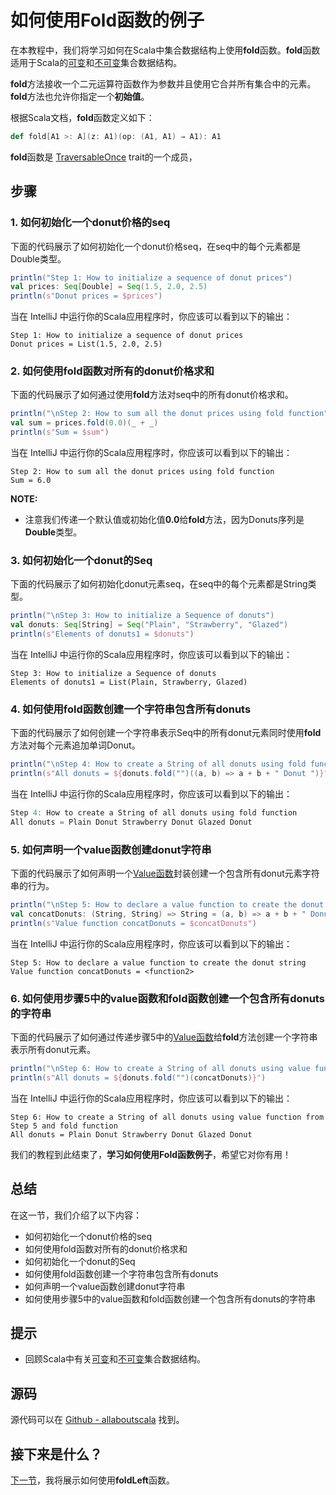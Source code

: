 # 如何使用Fold函数的例子

在本教程中，我们将学习如何在Scala中集合数据结构上使用**fold**函数。**fold**函数适用于Scala的[可变](7_1.md)和[不可变](6_1.md)集合数据结构。

**fold**方法接收一个二元运算符函数作为参数并且使用它合并所有集合中的元素。**fold**方法也允许你指定一个**初始值**。
 
根据Scala文档，**fold**函数定义如下：

```scala
def fold[A1 >: A](z: A1)(op: (A1, A1) ⇒ A1): A1

```

**fold**函数是 [TraversableOnce](http://www.scala-lang.org/api/current/scala/collection/TraversableOnce.html) trait的一个成员， 

## 步骤

### 1. 如何初始化一个donut价格的seq

下面的代码展示了如何初始化一个donut价格seq，在seq中的每个元素都是Double类型。

```scala
println("Step 1: How to initialize a sequence of donut prices")
val prices: Seq[Double] = Seq(1.5, 2.0, 2.5)
println(s"Donut prices = $prices")

```

当在 IntelliJ 中运行你的Scala应用程序时，你应该可以看到以下的输出：

```
Step 1: How to initialize a sequence of donut prices
Donut prices = List(1.5, 2.0, 2.5)

```

### 2. 如何使用fold函数对所有的donut价格求和

下面的代码展示了如何通过使用**fold**方法对seq中的所有donut价格求和。

```scala
println("\nStep 2: How to sum all the donut prices using fold function")
val sum = prices.fold(0.0)(_ + _)
println(s"Sum = $sum")


```

当在 IntelliJ 中运行你的Scala应用程序时，你应该可以看到以下的输出：

```
Step 2: How to sum all the donut prices using fold function
Sum = 6.0

```

**NOTE:**

- 注意我们传递一个默认值或初始化值**0.0**给**fold**方法，因为Donuts序列是**Double**类型。

### 3. 如何初始化一个donut的Seq

下面的代码展示了如何初始化donut元素seq，在seq中的每个元素都是String类型。

```scala
println("\nStep 3: How to initialize a Sequence of donuts")
val donuts: Seq[String] = Seq("Plain", "Strawberry", "Glazed")
println(s"Elements of donuts1 = $donuts")


```

当在 IntelliJ 中运行你的Scala应用程序时，你应该可以看到以下的输出：

```
Step 3: How to initialize a Sequence of donuts
Elements of donuts1 = List(Plain, Strawberry, Glazed)

```


### 4. 如何使用fold函数创建一个字符串包含所有donuts

下面的代码展示了如何创建一个字符串表示Seq中的所有donut元素同时使用**fold**方法对每个元素追加单词Donut。

```scala
println("\nStep 4: How to create a String of all donuts using fold function")
println(s"All donuts = ${donuts.fold("")((a, b) => a + b + " Donut ")}")


```

当在 IntelliJ 中运行你的Scala应用程序时，你应该可以看到以下的输出：

```scala
Step 4: How to create a String of all donuts using fold function
All donuts = Plain Donut Strawberry Donut Glazed Donut 

```

### 5. 如何声明一个value函数创建donut字符串

下面的代码展示了如何声明一个[Value函数](3_16.md)封装创建一个包含所有donut元素字符串的行为。

```scala
println("\nStep 5: How to declare a value function to create the donut string")
val concatDonuts: (String, String) => String = (a, b) => a + b + " Donut "
println(s"Value function concatDonuts = $concatDonuts")


```

当在 IntelliJ 中运行你的Scala应用程序时，你应该可以看到以下的输出：

```
Step 5: How to declare a value function to create the donut string
Value function concatDonuts = <function2>

```

### 6. 如何使用步骤5中的value函数和fold函数创建一个包含所有donuts的字符串

下面的代码展示了如何通过传递步骤5中的[Value函数](3_16.md)给**fold**方法创建一个字符串表示所有donut元素。

```scala
println("\nStep 6: How to create a String of all donuts using value function from Step 5 and fold function")
println(s"All donuts = ${donuts.fold("")(concatDonuts)}")


```

当在 IntelliJ 中运行你的Scala应用程序时，你应该可以看到以下的输出：

```
Step 6: How to create a String of all donuts using value function from Step 5 and fold function
All donuts = Plain Donut Strawberry Donut Glazed Donut 

```

我们的教程到此结束了，**学习如何使用Fold函数例子**，希望它对你有用！

## 总结

在这一节，我们介绍了以下内容：

- 如何初始化一个donut价格的seq
- 如何使用fold函数对所有的donut价格求和
- 如何初始化一个donut的Seq
- 如何使用fold函数创建一个字符串包含所有donuts
- 如何声明一个value函数创建donut字符串
- 如何使用步骤5中的value函数和fold函数创建一个包含所有donuts的字符串

## 提示

- 回顾Scala中有关[可变](7_1.md)和[不可变](6_1.md)集合数据结构。

## 源码

源代码可以在 [Github - allaboutscala](https://github.com/nadimbahadoor/allaboutscala) 找到。

## 接下来是什么？

[下一节](8_12.md)，我将展示如何使用**foldLeft**函数。 
